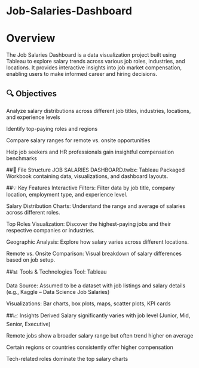 # Job-Salaries-Dashboard

# Overview

The Job Salaries Dashboard is a data visualization project built using Tableau to explore salary trends across various job roles, industries, and locations. It provides interactive insights into job market compensation, enabling users to make informed career and hiring decisions.

## 🔍 Objectives
Analyze salary distributions across different job titles, industries, locations, and experience levels

Identify top-paying roles and regions

Compare salary ranges for remote vs. onsite opportunities

Help job seekers and HR professionals gain insightful compensation benchmarks

##📂 File Structure
JOB SALARIES DASHBOARD.twbx: Tableau Packaged Workbook containing data, visualizations, and dashboard layouts.

##💡 Key Features
Interactive Filters: Filter data by job title, company location, employment type, and experience level.

Salary Distribution Charts: Understand the range and average of salaries across different roles.

Top Roles Visualization: Discover the highest-paying jobs and their respective companies or industries.

Geographic Analysis: Explore how salary varies across different locations.

Remote vs. Onsite Comparison: Visual breakdown of salary differences based on job setup.

##📊 Tools & Technologies
Tool: Tableau

Data Source: Assumed to be a dataset with job listings and salary details (e.g., Kaggle – Data Science Job Salaries)

Visualizations: Bar charts, box plots, maps, scatter plots, KPI cards

##📈 Insights Derived
Salary significantly varies with job level (Junior, Mid, Senior, Executive)

Remote jobs show a broader salary range but often trend higher on average

Certain regions or countries consistently offer higher compensation

Tech-related roles dominate the top salary charts

